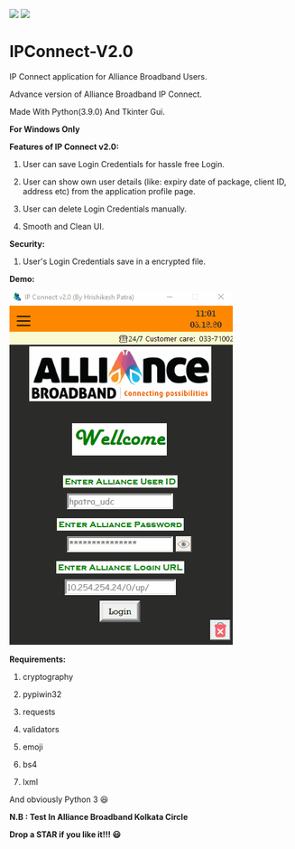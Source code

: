 [![](http://ForTheBadge.com/images/badges/made-with-python.svg)](https://www.python.org/)
[![](https://img.shields.io/badge/Supported%20OS-Windows-blue)](https://www.microsoft.com/en-in/software-download/windows10)


# IPConnect-V2.0
IP Connect application for Alliance Broadband Users.


Advance version of Alliance Broadband IP Connect.

Made With Python(3.9.0) And Tkinter Gui.

**For Windows Only**

**Features of IP Connect v2.0:**

1. User can save Login Credentials for hassle free Login.

2. User can show own user details (like: expiry date of package, client ID, address etc) from the application profile page.

3. User can delete Login Credentials manually.  

4. Smooth and Clean UI.


**Security:**

1. User's Login Credentials save in a encrypted file.



**Demo:**

![](demo.gif)


**Requirements:**

1. cryptography

2. pypiwin32

3. requests

4. validators

5. emoji

6. bs4

7. lxml

And obviously Python 3 😆


**N.B : Test In Alliance Broadband Kolkata Circle**



**Drop a STAR if you like it!!! 😃**

